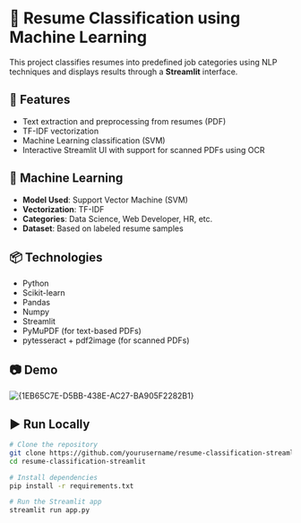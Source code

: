 # 📄 Resume Classification using Machine Learning

This project classifies resumes into predefined job categories using NLP techniques and displays results through a **Streamlit** interface.

## 🚀 Features
- Text extraction and preprocessing from resumes (PDF)
- TF-IDF vectorization
- Machine Learning classification (SVM)
- Interactive Streamlit UI with support for scanned PDFs using OCR

## 🧠 Machine Learning
- **Model Used**: Support Vector Machine (SVM)
- **Vectorization**: TF-IDF
- **Categories**: Data Science, Web Developer, HR, etc.
- **Dataset**: Based on labeled resume samples

## 📦 Technologies
- Python
- Scikit-learn
- Pandas
- Numpy
- Streamlit
- PyMuPDF (for text-based PDFs)
- pytesseract + pdf2image (for scanned PDFs)

## 📷 Demo
![{1EB65C7E-D5BB-438E-AC27-BA905F2282B1}](https://github.com/user-attachments/assets/60eb32a4-5d53-4a1a-b6b9-cd78215eac2a)
 <!-- Add a screenshot in a 'screenshots' folder -->

## ▶️ Run Locally

```bash
# Clone the repository
git clone https://github.com/yourusername/resume-classification-streamlit.git
cd resume-classification-streamlit

# Install dependencies
pip install -r requirements.txt

# Run the Streamlit app
streamlit run app.py
